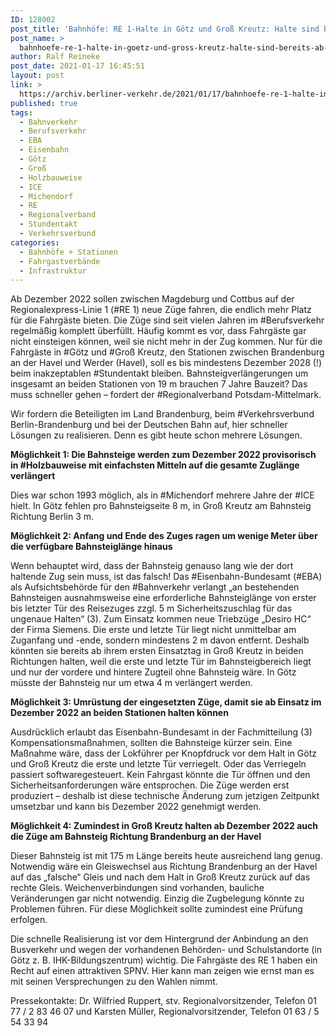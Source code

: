 ```yaml
---
ID: 128002
post_title: 'Bahnhöfe: RE 1-Halte in Götz und Groß Kreutz: Halte sind bereits ab Dezember 2022 möglich! Bahnsteigverlängerungen ab frühestens 2028 sind nicht alternativlos!, aus DBV'
post_name: >
  bahnhoefe-re-1-halte-in-goetz-und-gross-kreutz-halte-sind-bereits-ab-dezember-2022-moeglich-bahnsteigverlaengerungen-ab-fruehestens-2028-sind-nicht-alternativlos-aus-dbv
author: Ralf Reineke
post_date: 2021-01-17 16:45:51
layout: post
link: >
  https://archiv.berliner-verkehr.de/2021/01/17/bahnhoefe-re-1-halte-in-goetz-und-gross-kreutz-halte-sind-bereits-ab-dezember-2022-moeglich-bahnsteigverlaengerungen-ab-fruehestens-2028-sind-nicht-alternativlos-aus-dbv/
published: true
tags:
  - Bahnverkehr
  - Berufsverkehr
  - EBA
  - Eisenbahn
  - Götz
  - Groß
  - Holzbauweise
  - ICE
  - Michendorf
  - RE
  - Regionalverband
  - Stundentakt
  - Verkehrsverbund
categories:
  - Bahnhöfe + Stationen
  - Fahrgastverbände
  - Infrastruktur
---
```

Ab Dezember 2022 sollen zwischen Magdeburg und Cottbus auf der Regionalexpress-Linie 1 (#RE 1) neue Züge fahren, die endlich mehr Platz für die Fahrgäste bieten. Die Züge sind seit vielen Jahren im #Berufsverkehr regelmäßig komplett überfüllt. Häufig kommt es vor, dass Fahrgäste gar nicht einsteigen können, weil sie nicht mehr in der Zug kommen. Nur für die Fahrgäste in #Götz und #Groß Kreutz, den Stationen zwischen Brandenburg an der Havel und Werder (Havel), soll es bis mindestens Dezember 2028 (!) beim inakzeptablen #Stundentakt bleiben. Bahnsteigverlängerungen um insgesamt an beiden Stationen von 19 m brauchen 7 Jahre Bauzeit? Das muss schneller gehen – fordert der #Regionalverband Potsdam-Mittelmark.

Wir fordern die Beteiligten im Land Brandenburg, beim #Verkehrsverbund Berlin-Brandenburg und bei der Deutschen Bahn auf, hier schneller Lösungen zu realisieren. Denn es gibt heute schon mehrere Lösungen.

<strong>Möglichkeit 1: Die Bahnsteige werden zum Dezember 2022 provisorisch in #Holzbauweise mit einfachsten Mitteln auf die gesamte Zuglänge verlängert</strong>

Dies war schon 1993 möglich, als in #Michendorf mehrere Jahre der #ICE hielt. In Götz fehlen pro Bahnsteigseite 8 m, in Groß Kreutz am Bahnsteig Richtung Berlin 3 m.

<strong>Möglichkeit 2: Anfang und Ende des Zuges ragen um wenige Meter über die verfügbare Bahnsteiglänge hinaus</strong>

Wenn behauptet wird, dass der Bahnsteig genauso lang wie der dort haltende Zug sein muss, ist das falsch! Das #Eisenbahn-Bundesamt (#EBA) als Aufsichtsbehörde für den #Bahnverkehr verlangt „an bestehenden Bahnsteigen ausnahmsweise eine erforderliche Bahnsteiglänge von erster bis letzter Tür des Reisezuges zzgl. 5 m Sicherheitszuschlag für das ungenaue Halten“ (3). Zum Einsatz kommen neue Triebzüge „Desiro HC“ der Firma Siemens. Die erste und letzte Tür liegt nicht unmittelbar am Zuganfang und -ende, sondern mindestens 2 m davon entfernt. Deshalb könnten sie bereits ab ihrem ersten Einsatztag in Groß Kreutz in beiden Richtungen halten, weil die erste und letzte Tür im Bahnsteigbereich liegt und nur der vordere und hintere Zugteil ohne Bahnsteig wäre. In Götz müsste der Bahnsteig nur um etwa 4 m verlängert werden.

<strong>Möglichkeit 3: Umrüstung der eingesetzten Züge, damit sie ab Einsatz im Dezember 2022 an beiden Stationen halten können</strong>

Ausdrücklich erlaubt das Eisenbahn-Bundesamt in der Fachmitteilung (3) Kompensationsmaßnahmen, sollten die Bahnsteige kürzer sein. Eine Maßnahme wäre, dass der Lokführer per Knopfdruck vor dem Halt in Götz und Groß Kreutz die erste und letzte Tür verriegelt. Oder das Verriegeln passiert softwaregesteuert. Kein Fahrgast könnte die Tür öffnen und den Sicherheitsanforderungen wäre entsprochen. Die Züge werden erst produziert – deshalb ist diese technische Änderung zum jetzigen Zeitpunkt umsetzbar und kann bis Dezember 2022 genehmigt werden.

<strong>Möglichkeit 4: Zumindest in Groß Kreutz halten ab Dezember 2022 auch die Züge am Bahnsteig Richtung Brandenburg an der Havel</strong>

Dieser Bahnsteig ist mit 175 m Länge bereits heute ausreichend lang genug. Notwendig wäre ein Gleiswechsel aus Richtung Brandenburg an der Havel auf das „falsche“ Gleis und nach dem Halt in Groß Kreutz zurück auf das rechte Gleis. Weichenverbindungen sind vorhanden, bauliche Veränderungen gar nicht notwendig. Einzig die Zugbelegung könnte zu Problemen führen. Für diese Möglichkeit sollte zumindest eine Prüfung erfolgen.

Die schnelle Realisierung ist vor dem Hintergrund der Anbindung an den Busverkehr und wegen der vorhandenen Behörden- und Schulstandorte (in Götz z. B. IHK-Bildungszentrum) wichtig. Die Fahrgäste des RE 1 haben ein Recht auf einen attraktiven SPNV. Hier kann man zeigen wie ernst man es mit seinen Versprechungen zu den Wahlen nimmt.

Pressekontakte: Dr. Wilfried Ruppert, stv. Regionalvorsitzender, Telefon 01 77 / 2 83 46 07 und Karsten Müller, Regionalvorsitzender, Telefon 01 63 / 5 54 33 94